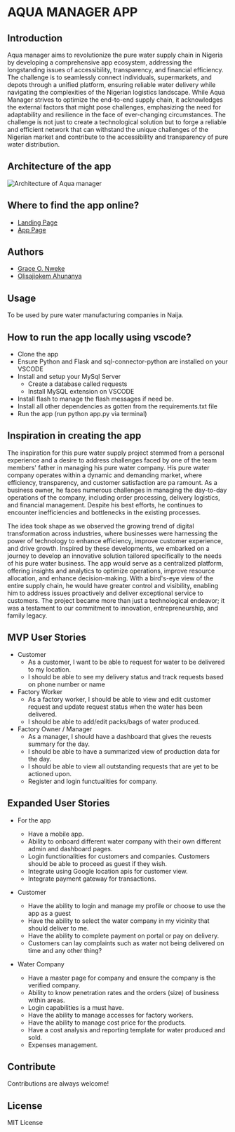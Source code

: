 # AQUA MANAGER APP

## Introduction
Aqua manager aims to revolutionize the pure water supply chain in Nigeria by developing a comprehensive app ecosystem, addressing the longstanding issues of accessibility, transparency, and financial efficiency. 
The challenge is to seamlessly connect individuals, supermarkets, and depots through a unified platform, ensuring reliable water delivery while navigating the complexities of the Nigerian logistics landscape. 
While Aqua Manager strives to optimize the end-to-end supply chain, it acknowledges the external factors that might pose challenges, emphasizing the need for adaptability and resilience in the face of ever-changing circumstances. 
The challenge is not just to create a technological solution but to forge a reliable and efficient network that can withstand the unique challenges of the Nigerian market and contribute to the accessibility and transparency of pure water distribution.

## Architecture of the app
![Architecture of Aqua manager](URL "https:\\app.aquamanager.com.ng\static\images\aqua_manager_architecture.png")

## Where to find the app online?
- [Landing Page](https:\\aquamanager.com.ng)
- [App Page](https:\\app.aquamanager.com.ng)

## Authors
- [Grace O. Nweke](https://github.com/lagra-iku)
- [Olisajiokem Ahunanya](https://github.com/Olisajioke)

## Usage
To be used by pure water manufacturing companies in Naija.

## How to run the app locally using vscode?
- Clone the app
- Ensure Python and Flask and sql-connector-python are installed on your VSCODE
- Install and setup your MySql Server
    - Create a database called requests
    - Install MySQL extension on VSCODE
- Install flash to manage the flash messages if need be.
- Install all other dependencies as gotten from the requirements.txt file
- Run the app (run python app.py via terminal)

## Inspiration in creating the app
The inspiration for this pure water supply project stemmed from a personal experience and a desire to address challenges faced by one of the team members' father in managing his pure water company. His pure water company operates within a dynamic and demanding market, where efficiency, transparency, and customer satisfaction are pa
ramount. As a business owner, he faces numerous challenges in managing the day-to-day operations of the company, including order processing, delivery logistics, and financial management. Despite his best efforts, he continues to encounter inefficiencies and bottlenecks in the existing processes.

The idea took shape as we observed the growing trend of digital transformation across industries, where businesses were harnessing the power of technology to enhance efficiency, improve customer experience, and drive growth. Inspired by these developments, we embarked on a journey to develop an innovative solution tailored specifically to the needs of his pure water business. The app would serve as a centralized platform, offering insights and analytics to optimize operations, improve resource allocation, and enhance decision-making. With a bird's-eye view of the entire supply chain, he would have greater control and visibility, enabling him to address issues proactively and deliver exceptional service to customers. The project became more than just a technological endeavor; it was a testament to our commitment to innovation, entrepreneurship, and family legacy.

## MVP User Stories
- Customer
    - As a customer, I want to be able to request for water to be delivered to my location.
    - I should be able to see my delivery status and track requests based on phone number or name
- Factory Worker
    - As a factory worker, I should be able to view and edit customer request and update request status when the water has been delivered.
    - I should be able to add/edit packs/bags of water produced.
- Factory Owner / Manager
    - As a manager, I should have a dashboard that gives the reuests summary for the day.
    - I should be able to have a summarized view of production data for the day.
    - I should be able to view all outstanding requests that are yet to be actioned upon.
    - Register and login functualities for company.

## Expanded User Stories
- For the app
    - Have a mobile app.
    - Ability to onboard different water company with their own different admin and dashboard pages.
    - Login functionalities for customers and companies. Customers should be able to proceed as guest if they wish.
    - Integrate using Google location apis for customer view.
    - Integrate payment gateway for transactions.

- Customer
    - Have the ability to login and manage my profile or choose to use the app as a guest
    - Have the ability to select the water company in my vicinity that should deliver to me.
    - Have the ability to complete payment on portal or pay on delivery.
    - Customers can lay complaints such as water not being delivered on time and any other thing?

- Water Company
    - Have a master page for company and ensure the company is the verified company.
    - Ability to know penetration rates and the orders (size) of business within areas.
    - Login capabilities is a must have.
    - Have the ability to manage accesses for factory workers.
    - Have the ability to manage cost price for the products.
    - Have a cost analysis and reporting template for water produced and sold.
    - Expenses management.

## Contribute
Contributions are always welcome!

## License
MIT License
